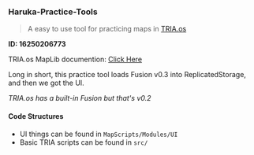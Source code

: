 ### Haruka-Practice-Tools

> A easy to use tool for practicing maps in <a href="https://www.roblox.com/games/6311279644">TRIA.os</a>

**ID: 16250206773**

TRIA.os MapLib documention: <a href="https://tria-studio.github.io/Tria-Escape-MapLib/api/MapLib/">Click Here</a>

Long in short, this practice tool loads Fusion v0.3 into ReplicatedStorage, and then we got the UI.

*TRIA.os has a built-in Fusion but that's v0.2*

#### Code Structures

- UI things can be found in `MapScripts/Modules/UI`
- Basic TRIA scripts can be found in `src/`